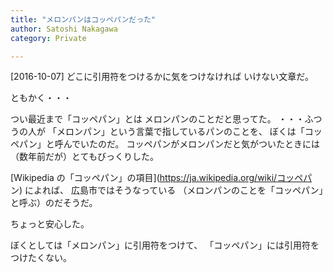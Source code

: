 ```yaml
---
title: "メロンパンはコッペパンだった"
author: Satoshi Nakagawa
category: Private

---
```


[2016-10-07]  どこに引用符をつけるかに気をつけなければ
いけない文章だ。

 ともかく・・・

 つい最近まで「コッペパン」とは
メロンパンのことだと思ってた。
・・・ふつうの人が
「メロンパン」という言葉で指しているパンのことを、
ぼくは「コッペパン」と呼んでいたのだ。
コッペパンがメロンパンだと気がついたときには
（数年前だが）とてもびっくりした。

 [Wikipedia の「コッペパン」の項目](https://ja.wikipedia.org/wiki/コッペパ
ン) によれば、
広島市ではそうなっている
（メロンパンのことを「コッペパン」と呼ぶ）のだそうだ。

 ちょっと安心した。

<!--more-->

 ぼくとしては「メロンパン」に引用符をつけて、
「コッペパン」には引用符をつけたくない。

